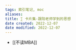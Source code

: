 ```yaml
---
tags: 索引笔记, moc
aliases: 
title: ∑ 卡片集-跟阳老师学到的思想
date created: 2022-12-07
date modified: 2022-12-07
---
```


- [[不读MBA]]